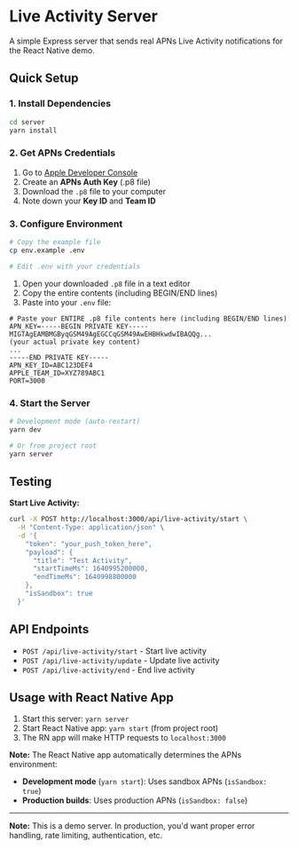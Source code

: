 # Live Activity Server

A simple Express server that sends real APNs Live Activity notifications for the React Native demo.

## Quick Setup

### 1. Install Dependencies

```bash
cd server
yarn install
```

### 2. Get APNs Credentials

1. Go to [Apple Developer Console](https://developer.apple.com)
2. Create an **APNs Auth Key** (.p8 file)
3. Download the `.p8` file to your computer
4. Note down your **Key ID** and **Team ID**

### 3. Configure Environment

```bash
# Copy the example file
cp env.example .env

# Edit .env with your credentials
```

1. Open your downloaded `.p8` file in a text editor
2. Copy the entire contents (including BEGIN/END lines)
3. Paste into your `.env` file:

```env
# Paste your ENTIRE .p8 file contents here (including BEGIN/END lines)
APN_KEY=-----BEGIN PRIVATE KEY-----
MIGTAgEAMBMGByqGSM49AgEGCCqGSM49AwEHBHkwdwIBAQQg...
(your actual private key content)
...
-----END PRIVATE KEY-----
APN_KEY_ID=ABC123DEF4
APPLE_TEAM_ID=XYZ789ABC1
PORT=3000
```

### 4. Start the Server

```bash
# Development mode (auto-restart)
yarn dev

# Or from project root
yarn server
```

## Testing

**Start Live Activity:**

```bash
curl -X POST http://localhost:3000/api/live-activity/start \
  -H "Content-Type: application/json" \
  -d '{
    "token": "your_push_token_here",
    "payload": {
      "title": "Test Activity",
      "startTimeMs": 1640995200000,
      "endTimeMs": 1640998800000
    },
    "isSandbox": true
  }'
```

## API Endpoints

- `POST /api/live-activity/start` - Start live activity
- `POST /api/live-activity/update` - Update live activity
- `POST /api/live-activity/end` - End live activity

## Usage with React Native App

1. Start this server: `yarn server`
2. Start React Native app: `yarn start` (from project root)
3. The RN app will make HTTP requests to `localhost:3000`

**Note:** The React Native app automatically determines the APNs environment:

- **Development mode** (`yarn start`): Uses sandbox APNs (`isSandbox: true`)
- **Production builds**: Uses production APNs (`isSandbox: false`)

---

**Note:** This is a demo server. In production, you'd want proper error handling, rate limiting, authentication, etc.
